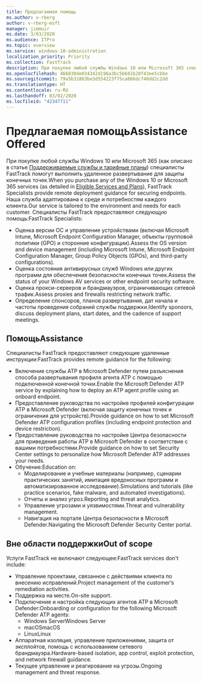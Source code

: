 ```yaml
---
title: Предлагаемая помощь
ms.author: v-rberg
author: v-rberg-msft
manager: jimmuir
ms.date: 3/03/2020
ms.audience: ITPro
ms.topic: overview
ms.service: windows-10-administration
localization_priority: Priority
ms.collection: FastTrack
description: При покупке любой службы Windows 10 или Microsoft 365 специалисты FastTrack помогут выполнить удаленное развертывание для защиты конечных точек. Наша служба адаптирована к среде и потребностям каждого клиента.
ms.openlocfilehash: 466830de034342d196a3bc5b681b28f43ee5cbbe
ms.sourcegitcommit: 79a5b31863be3d554223f75ca866dcf40dd2c2dd
ms.translationtype: HT
ms.contentlocale: ru-RU
ms.lasthandoff: 03/02/2020
ms.locfileid: "42347711"
---
```

# <a name="assistance-offered"></a><span data-ttu-id="23835-104">Предлагаемая помощь</span><span class="sxs-lookup"><span data-stu-id="23835-104">Assistance Offered</span></span>  

<span data-ttu-id="23835-105">При покупке любой службы Windows 10 или Microsoft 365 (как описано в статье [Поддерживаемые службы и тарифные планы](M365-eligible-services-and-plans.md)) специалисты FastTrack помогут выполнить удаленное развертывание для защиты конечных точек.</span><span class="sxs-lookup"><span data-stu-id="23835-105">When you purchase any of the Windows 10 or Microsoft 365 services (as detailed in [Eligible Services and Plans](M365-eligible-services-and-plans.md)), FastTrack Specialists provide remote deployment guidance for securing endpoints.</span></span> <span data-ttu-id="23835-106">Наша служба адаптирована к среде и потребностям каждого клиента.</span><span class="sxs-lookup"><span data-stu-id="23835-106">Our service is tailored to the environment and needs for each customer.</span></span> <span data-ttu-id="23835-107">Специалисты FastTrack предоставляют следующую помощь:</span><span class="sxs-lookup"><span data-stu-id="23835-107">FastTrack Specialists:</span></span>
- <span data-ttu-id="23835-108">Оценка версии ОС и управление устройствами (включая Microsoft Intune, Microsoft Endpoint Configuration Manager, объекты групповой политики (GPO) и сторонние конфигурации).</span><span class="sxs-lookup"><span data-stu-id="23835-108">Assess the OS version and device management (including Microsoft Intune, Microsoft Endpoint Configuration Manager, Group Policy Objects (GPOs), and third-party configurations).</span></span>
- <span data-ttu-id="23835-109">Оценка состояния антивирусных служб Windows или других программ для обеспечения безопасности конечных точек.</span><span class="sxs-lookup"><span data-stu-id="23835-109">Assess the status of your Windows AV services or other endpoint security software.</span></span>
- <span data-ttu-id="23835-110">Оценка прокси-серверов и брандмауэров, ограничивающих сетевой трафик.</span><span class="sxs-lookup"><span data-stu-id="23835-110">Assess proxies and firewalls restricting network traffic.</span></span>
- <span data-ttu-id="23835-111">Определение спонсоров, планов развертывания, дат начала и частоты проведения собраний службы поддержки.</span><span class="sxs-lookup"><span data-stu-id="23835-111">Identify sponsors, discuss deployment plans, start dates, and the cadence of support meetings.</span></span>

## <a name="assistance"></a><span data-ttu-id="23835-112">Помощь</span><span class="sxs-lookup"><span data-stu-id="23835-112">Assistance</span></span>

<span data-ttu-id="23835-113">Специалисты FastTrack предоставляют следующие удаленные инструкции:</span><span class="sxs-lookup"><span data-stu-id="23835-113">FastTrack provides remote guidance for the following:</span></span>
- <span data-ttu-id="23835-114">Включение службы ATP в Microsoft Defender путем разъяснения способа развертывания профиля агента ATP с помощью подключенной конечной точки.</span><span class="sxs-lookup"><span data-stu-id="23835-114">Enable the Microsoft Defender ATP service by explaining how to deploy an ATP agent profile using an onboard endpoint.</span></span>
- <span data-ttu-id="23835-115">Предоставление руководства по настройке профилей конфигурации ATP в Microsoft Defender (включая защиту конечных точек и ограничения для устройств).</span><span class="sxs-lookup"><span data-stu-id="23835-115">Provide guidance on how to set Microsoft Defender ATP configuration profiles (including endpoint protection and device restriction).</span></span>
- <span data-ttu-id="23835-116">Предоставление руководства по настройке Центра безопасности для приведения работы ATP в Microsoft Defender в соответствие с вашими потребностями.</span><span class="sxs-lookup"><span data-stu-id="23835-116">Provide guidance on how to set Security Center settings to personalize how Microsoft Defender ATP addresses your needs.</span></span>
- <span data-ttu-id="23835-117">Обучение:</span><span class="sxs-lookup"><span data-stu-id="23835-117">Education on:</span></span>
    - <span data-ttu-id="23835-118">Моделирование и учебные материалы (например, сценарии практических занятий, имитация вредоносных программ и автоматизированное исследование).</span><span class="sxs-lookup"><span data-stu-id="23835-118">Simulations and tutorials (like practice scenarios, fake malware, and automated investigations).</span></span>
    - <span data-ttu-id="23835-119">Отчеты и анализ угроз.</span><span class="sxs-lookup"><span data-stu-id="23835-119">Reporting and threat analytics.</span></span>
    - <span data-ttu-id="23835-120">Управление угрозами и уязвимостями.</span><span class="sxs-lookup"><span data-stu-id="23835-120">Threat and vulnerability management.</span></span>
    - <span data-ttu-id="23835-121">Навигация на портале Центра безопасности в Microsoft Defender.</span><span class="sxs-lookup"><span data-stu-id="23835-121">Navigating the Microsoft Defender Security Center portal.</span></span>

## <a name="out-of-scope"></a><span data-ttu-id="23835-122">Вне области поддержки</span><span class="sxs-lookup"><span data-stu-id="23835-122">Out of scope</span></span>

<span data-ttu-id="23835-123">Услуги FastTrack не включают следующее:</span><span class="sxs-lookup"><span data-stu-id="23835-123">FastTrack services don't include:</span></span>
- <span data-ttu-id="23835-124">Управление проектами, связанное с действиями клиента по внесению исправлений.</span><span class="sxs-lookup"><span data-stu-id="23835-124">Project management of the customer’s remediation activities.</span></span>
- <span data-ttu-id="23835-125">Поддержка на месте.</span><span class="sxs-lookup"><span data-stu-id="23835-125">On-site support.</span></span>
- <span data-ttu-id="23835-126">Подключение и настройка следующих агентов ATP в Microsoft Defender:</span><span class="sxs-lookup"><span data-stu-id="23835-126">Onboarding or configuration for the following Microsoft Defender ATP agents:</span></span>
   - <span data-ttu-id="23835-127">Windows Server</span><span class="sxs-lookup"><span data-stu-id="23835-127">Windows Server</span></span>
   - <span data-ttu-id="23835-128">macOS</span><span class="sxs-lookup"><span data-stu-id="23835-128">macOS</span></span>
   - <span data-ttu-id="23835-129">Linux</span><span class="sxs-lookup"><span data-stu-id="23835-129">Linux</span></span>
- <span data-ttu-id="23835-130">Аппаратная изоляция, управление приложениями, защита от эксплойтов, помощь с использованием сетевого брандмауэра.</span><span class="sxs-lookup"><span data-stu-id="23835-130">Hardware-based isolation, app control, exploit protection, and network firewall guidance.</span></span>
- <span data-ttu-id="23835-131">Текущее управление и реагирование на угрозы.</span><span class="sxs-lookup"><span data-stu-id="23835-131">Ongoing management and threat response.</span></span>

